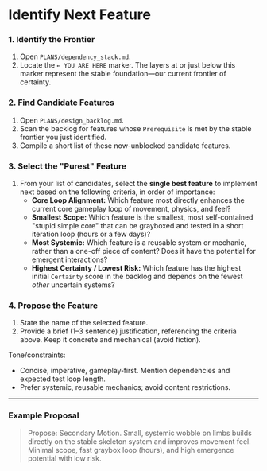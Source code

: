 # Identify Next Feature

### 1. Identify the Frontier
1.  Open `PLANS/dependency_stack.md`.
2.  Locate the `← YOU ARE HERE` marker. The layers at or just below this marker represent the stable foundation—our current frontier of certainty.

### 2. Find Candidate Features
1.  Open `PLANS/design_backlog.md`.
2.  Scan the backlog for features whose `Prerequisite` is met by the stable frontier you just identified.
3.  Compile a short list of these now-unblocked candidate features.

### 3. Select the "Purest" Feature
1.  From your list of candidates, select the **single best feature** to implement next based on the following criteria, in order of importance:
    *   **Core Loop Alignment:** Which feature most directly enhances the current core gameplay loop of movement, physics, and feel?
    *   **Smallest Scope:** Which feature is the smallest, most self-contained "stupid simple core" that can be grayboxed and tested in a short iteration loop (hours or a few days)?
    *   **Most Systemic:** Which feature is a reusable system or mechanic, rather than a one-off piece of content? Does it have the potential for emergent interactions?
    *   **Highest Certainty / Lowest Risk:** Which feature has the highest initial `Certainty` score in the backlog and depends on the fewest *other* uncertain systems?

### 4. Propose the Feature
1.  State the name of the selected feature.
2.  Provide a brief (1–3 sentence) justification, referencing the criteria above. Keep it concrete and mechanical (avoid fiction).

Tone/constraints:
- Concise, imperative, gameplay‑first. Mention dependencies and expected test loop length.
- Prefer systemic, reusable mechanics; avoid content restrictions.

---

### Example Proposal

> Propose: Secondary Motion. Small, systemic wobble on limbs builds directly on the stable skeleton system and improves movement feel. Minimal scope, fast graybox loop (hours), and high emergence potential with low risk.
